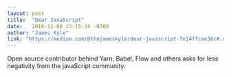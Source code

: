 ```yaml
---
layout: post
title:  "Dear JavaScript"
date:   2016-12-08 13:15:34 -0700
author: "James Kyle"
link: "https://medium.com/@thejameskyle/dear-javascript-7e14ffcae36c#.cdjkv65zb"
---
```


Open source contributor behind Yarn, Babel, Flow and others asks for less negativity from the javaScript community.




